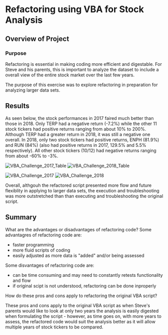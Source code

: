 
# Refactoring using VBA for Stock Analysis

## Overview of Project

### Purpose
Refactoring is essential in making  coding more efficient and digestable. For Steve and his parents, this is important to analyze the dataset to include a overall view of the entire stock market over the last few years. 

The purpose of this exercise was to explore refactoring in preparation for analyzing larger data sets. 

## Results

As seen below, the stock performances in 2017 faired much better than those in 2018. Only TERP had a negative return  (-7.2%) while the other 11 stock tickers had positive returns ranging from about 10% to 200%. Although TERP had a greater return in 2018, it was still a negative one overall.
In 2018, only two stock tickers had positive returns, ENPH (81.9%) and RUN (84%) (also had positive returns in 2017, 129.5% and 5.5% respectively). All other stock tickers (10/12) had negative returns ranging from about -60% to -3%. 

![VBA_Challenge_2017_Table](https://user-images.githubusercontent.com/89712224/153784482-cdb1f24c-fb13-4075-9ddd-5d7a55104254.png)
![VBA_Challenge_2018_Table](https://user-images.githubusercontent.com/89712224/153784489-fb80dd88-36f7-41f5-a112-f52f184501d9.png)



![VBA_Challenge_2017](https://user-images.githubusercontent.com/89712224/153784001-18924092-50cf-4896-9e94-583a5a8ba6d3.png)
![VBA_Challenge_2018](https://user-images.githubusercontent.com/89712224/153784004-83042062-7883-4681-9336-067c32e0a317.png)

Overall, althgouh the refactored script presented more flow and future flexiblity in applying to larger data sets, the execution and troubleshooting was more outstretched than than executing and troubleshooting the original script. 

## Summary

What are the advantages or disadvantages of refactoring code?
Some advantagres of refactoring code are:
- faster programming
- more fluid scripts of coding
- easily adjusted as more data is "added" and/or being assessed

Some disvantages of refactoring code are:
- can be time consuming and may need to constantly retests functionality and flow 
- if original scipt is not understood, refactoring can be done inproperly 


How do these pros and cons apply to refactoring the original VBA script?

These pros and cons apply to the original VBA script as when Steve's parents would like to look at only two years the analysis is easily digested when formulating the script - however, as time goes on, with more years to assess, the refactored code would suit the analysis better as it will allow multiple years of stock tickers to be compared. 
